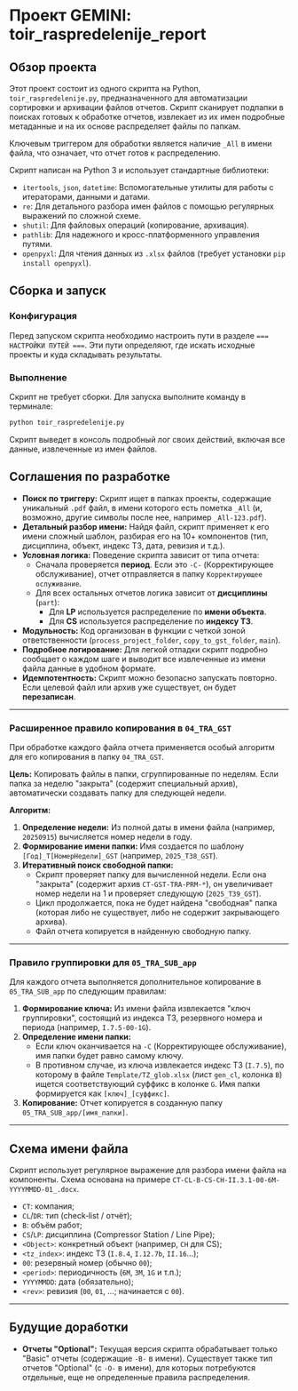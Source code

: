 # Проект GEMINI: toir_raspredelenije_report

## Обзор проекта

Этот проект состоит из одного скрипта на Python, `toir_raspredelenije.py`, предназначенного для автоматизации сортировки и архивации файлов отчетов. Скрипт сканирует подпапки в поисках готовых к обработке отчетов, извлекает из их имен подробные метаданные и на их основе распределяет файлы по папкам.

Ключевым триггером для обработки является наличие `_All` в имени файла, что означает, что отчет готов к распределению.

Скрипт написан на Python 3 и использует стандартные библиотеки:

* `itertools`, `json`, `datetime`: Вспомогательные утилиты для работы с итераторами, данными и датами.
* `re`: Для детального разбора имен файлов с помощью регулярных выражений по сложной схеме.
* `shutil`: Для файловых операций (копирование, архивация).
* `pathlib`: Для надежного и кросс-платформенного управления путями.
* `openpyxl`: Для чтения данных из `.xlsx` файлов (требует установки `pip install openpyxl`).

## Сборка и запуск

### Конфигурация

Перед запуском скрипта необходимо настроить пути в разделе `=== НАСТРОЙКИ ПУТЕЙ ===`. Эти пути определяют, где искать исходные проекты и куда складывать результаты.

### Выполнение

Скрипт не требует сборки. Для запуска выполните команду в терминале:

```bash
python toir_raspredelenije.py
```

Скрипт выведет в консоль подробный лог своих действий, включая все данные, извлеченные из имен файлов.

## Соглашения по разработке

*   **Поиск по триггеру:** Скрипт ищет в папках проекты, содержащие уникальный `.pdf` файл, в имени которого есть пометка `_All` (и, возможно, другие символы после нее, например `_All-123.pdf`).
*   **Детальный разбор имени:** Найдя файл, скрипт применяет к его имени сложный шаблон, разбирая его на 10+ компонентов (тип, дисциплина, объект, индекс ТЗ, дата, ревизия и т.д.).
*   **Условная логика:** Поведение скрипта зависит от типа отчета:
    *   Сначала проверяется **период**. Если это `-C-` (Корректирующее обслуживание), отчет отправляется в папку `Корректирующее ослуживание`.
    *   Для всех остальных отчетов логика зависит от **дисциплины** (`part`):
        *   Для **LP** используется распределение по **имени объекта**.
        *   Для **CS** используется распределение по **индексу ТЗ**.
*   **Модульность:** Код организован в функции с четкой зоной ответственности (`process_project_folder`, `copy_to_gst_folder`, `main`).
*   **Подробное логирование:** Для легкой отладки скрипт подробно сообщает о каждом шаге и выводит все извлеченные из имени файла данные в удобном формате.
*   **Идемпотентность:** Скрипт можно безопасно запускать повторно. Если целевой файл или архив уже существует, он будет **перезаписан**.

---

### Расширенное правило копирования в `04_TRA_GST`

При обработке каждого файла отчета применяется особый алгоритм для его копирования в папку `04_TRA_GST`.

**Цель:** Копировать файлы в папки, сгруппированные по неделям. Если папка за неделю "закрыта" (содержит специальный архив), автоматически создавать папку для следующей недели.

**Алгоритм:**

1. **Определение недели:** Из полной даты в имени файла (например, `20250915`) вычисляется номер недели в году.
2. **Формирование имени папки:** Имя создается по шаблону `[Год]_T[НомерНедели]_GST` (например, `2025_T38_GST`).
3. **Итеративный поиск свободной папки:**
   * Скрипт проверяет папку для вычисленной недели. Если она "закрыта" (содержит архив `CT-GST-TRA-PRM-*`), он увеличивает номер недели на 1 и проверяет следующую (`2025_T39_GST`).
   * Цикл продолжается, пока не будет найдена "свободная" папка (которая либо не существует, либо не содержит закрывающего архива).
   * Файл отчета копируется в найденную свободную папку.

---

### Правило группировки для `05_TRA_SUB_app`

Для каждого отчета выполняется дополнительное копирование в `05_TRA_SUB_app` по следующим правилам:

1.  **Формирование ключа:** Из имени файла извлекается "ключ группировки", состоящий из индекса ТЗ, резервного номера и периода (например, `I.7.5-00-1G`).
2.  **Определение имени папки:**
    *   Если ключ оканчивается на `-C` (Корректирующее обслуживание), имя папки будет равно самому ключу.
    *   В противном случае, из ключа извлекается индекс ТЗ (`I.7.5`), по которому в файле `Template/TZ_glob.xlsx` (лист `gen_cl`, колонка `B`) ищется соответствующий суффикс в колонке `G`. Имя папки формируется как `[ключ]_[суффикс]`.
3.  **Копирование:** Отчет копируется в созданную папку `05_TRA_SUB_app/[имя_папки]`.

---

## Схема имени файла

Скрипт использует регулярное выражение для разбора имени файла на компоненты. Схема основана на примере `CT-CL-B-CS-CH-II.3.1-00-6M-YYYYMMDD-01_.docx`.

- `CT`: компания;
- `CL`/`DR`: тип (check‑list / отчёт);
- `B`: объём работ;
- `CS`/`LP`: дисциплина (Compressor Station / Line Pipe);
- `<Object>`: конкретный объект (например, `CH` для CS);
- `<tz_index>`: индекс ТЗ (`I.8.4`, `I.12.7b`, `II.16`…);
- `00`: резервный номер (обычно `00`);
- `<period>`: периодичность (`6M`, `3M`, `1G` и т.п.);
- `YYYYMMDD`: дата (обязательно);
- `<rev>`: ревизия (`00`, `01`, …; начинается с `00`).

---

## Будущие доработки

*   **Отчеты "Optional":** Текущая версия скрипта обрабатывает только "Basic" отчеты (содержащие `-B-` в имени). Существует также тип отчетов "Optional" (с `-O-` в имени), для которых потребуются отдельные, еще не определенные правила распределения.